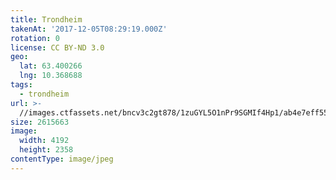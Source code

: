 ```yaml
---
title: Trondheim
takenAt: '2017-12-05T08:29:19.000Z'
rotation: 0
license: CC BY-ND 3.0
geo:
  lat: 63.400266
  lng: 10.368688
tags:
  - trondheim
url: >-
  //images.ctfassets.net/bncv3c2gt878/1zuGYL5O1nPr9SGMIf4Hp1/ab4e7eff5585e2ea39e39dd584414e7e/trondheim_38152304584_o
size: 2615663
image:
  width: 4192
  height: 2358
contentType: image/jpeg
---
```


